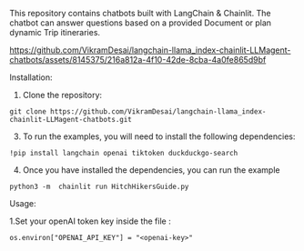 This repository contains chatbots built with LangChain & Chainlit. The chatbot can answer questions based on a provided Document or plan dynamic Trip itineraries.



https://github.com/VikramDesai/langchain-llama_index-chainlit-LLMagent-chatbots/assets/8145375/216a812a-4f10-42de-8cba-4a0fe865d9bf

Installation: 

1. Clone the repository:
  ``` 
  git clone https://github.com/VikramDesai/langchain-llama_index-chainlit-LLMagent-chatbots.git
  ```
3. To run the examples, you will need to install the following dependencies:
  ```
  !pip install langchain openai tiktoken duckduckgo-search
  ```
4. Once you have installed the dependencies, you can run the example
  ```
  python3 -m  chainlit run HitchHikersGuide.py
  ```
Usage:
 
1.Set your openAI token key inside the file : 
  ```
  os.environ["OPENAI_API_KEY"] = "<openai-key>"
  ```
